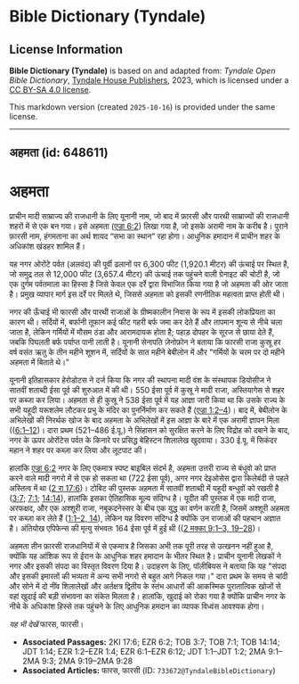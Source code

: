 # Bible Dictionary (Tyndale)

## License Information

**Bible Dictionary (Tyndale)** is based on and adapted from: _Tyndale Open Bible Dictionary_, [Tyndale House Publishers](https://tyndaleopenresources.com/), 2023, which is licensed under a [CC BY-SA 4.0 license](https://creativecommons.org/licenses/by-sa/4.0/legalcode.en).

This markdown version (created `2025-10-16`) is provided under the same license.



--------------------------------

## अहमता (id: 648611)

अहमता
=====

प्राचीन मादी साम्राज्य की राजधानी के लिए यूनानी नाम, जो बाद में फ़ारसी और पारथी साम्राज्यों की राजधानी शहरों में से एक बन गया। इसे अहमता ([एज्रा 6:2](https://ref.ly/Ezra6:2)) लिखा गया है, जो इसके अरामी नाम के करीब है। पुराने फ़ारसी नाम, हंगमताना का अर्थ शायद “सभा का स्थान” रहा होगा। आधुनिक हमादान में प्राचीन शहर के अधिकांश खंडहर शामिल हैं।

यह नगर ओरोंटे पर्वत (अलवंद) की पूर्वी ढलानों पर 6,300 फीट (1,920\.1 मीटर) की ऊंचाई पर स्थित है, जो समुद्र तल से 12,000 फीट (3,657\.4 मीटर) की ऊंचाई तक पहुंचने वाली ग्रेनाइट की चोटी है, जो एक दुर्गम पर्वतमाला का हिस्सा है जिसे केवल एक दर्रे द्वारा विभाजित किया गया है जो अहमता की ओर जाता है। प्रमुख व्यापार मार्ग इस दर्रे पर मिलते थे, जिससे अहमता को इसकी रणनीतिक महत्वता प्राप्त होती थी। 

नगर की ऊँचाई भी फारसी और पारथी राजाओं के ग्रीष्मकालीन निवास के रूप में इसकी लोकप्रियता का कारण थी। सर्दियों में, बर्फानी तूफान कई फीट गहरी बर्फ जमा कर देते हैं और तापमान शून्य से नीचे चला जाता है, लेकिन गर्मियों में मौसम ठंडा और आरामदायक होता है; पहाड़ दोपहर के सूरज से छाया देते हैं, जबकि पिघलती बर्फ पर्याप्त पानी लाती है। यूनानी सेनापति ज़ेनोफ़ोन ने बताया कि फारसी राजा कुस्रू हर वर्ष वसंत ऋतु के तीन महीने शूशन में, सर्दियों के सात महीने बेबीलोन में और "गर्मियों के चरम पर दो महीने अहमता में बिताते थे।"

यूनानी इतिहासकार हेरोडोटस ने दर्ज किया कि नगर की स्थापना मादी वंश के संस्थापक डियोसीज ने सातवीं शताब्दी ईसा पूर्व की शुरुआत में की थी। 550 ईसा पूर्व में कुस्रू ने मादी राजा, अस्तियागेस से शहर पर कब्जा कर लिया। अहमता से ही कुस्रू ने 538 ईसा पूर्व में यह आज्ञा जारी किया था कि उसके राज्य के सभी यहूदी यरूशलेम लौटकर प्रभु के मंदिर का पुनर्निर्माण कर सकते हैं ([एज्रा 1:2–4](https://ref.ly/Ezra1:2-Ezra1:4))। बाद में, बेबीलोन के अभिलेखों की निरर्थक खोज के बाद अहमता के अभिलेखों में इस आज्ञा के बारे में एक अरामी ज्ञापन मिला (([6:1–12](https://ref.ly/Ezra6:1-Ezra6:12))। दारा प्रथम (521–486 ई.पू.) ने सिंहासन को सुरक्षित करने के लिए विद्रोह को दबाने के बाद, नगर के ऊपर ओरोंटेस पर्वत के किनारे पर प्रसिद्ध बेहिस्टन शिलालेख खुदवाया। 330 ई.पू. में सिकंदर महान ने शहर पर कब्ज़ा कर लिया और लूटपाट की।

हालांकि [एज्रा 6:2](https://ref.ly/Ezra6:2) नगर के लिए एकमात्र स्पष्ट बाइबिल संदर्भ है, अहमता उत्तरी राज्य से बंधुवो को प्राप्त करने वाले मादी नगरो में से एक हो सकता था (722 ईसा पूर्व), अगर नगर देइओसेस द्वारा किलेबंदी से पहले अस्तित्व में था ([2 रा 17:6](https://ref.ly/2Kgs17:6))। टोबिट की पुस्तक अहमता में सातवीं शताब्दी में यहूदी बन्धुवों को रखती है ([3:7](https://ref.ly/Tob3:7); [7:1](https://ref.ly/Tob7:1); [14:14](https://ref.ly/Tob14:14)), हालांकि इसका ऐतिहासिक मूल्य संदिग्ध है। यूदीत की पुस्तक में एक मादी राजा, अरफक्षद, और एक अश्शूरी राजा, नबूकदनेस्सर के बीच एक युद्ध का वर्णन करती है, जिसमें अश्शूरी अहमता पर कब्ज़ा कर लेते हैं ([1:1–2, 14](https://ref.ly/Jdt1:1-Jdt1:2,Jdt1:14)), लेकिन यह विवरण संदिग्ध है क्योंकि उन राजाओं की पहचान अज्ञात है। अंतियोख एपिफेन्स की मृत्यु संभवतः 164 ईसा पूर्व में हुई थी (([2 मक्का 9:1–3, 19–28](https://ref.ly/2Macc9:1-2Macc9:3,2Macc9:19-2Macc9:28))। 

अहमता तीन फ़ारसी राजधानियों में से एकमात्र है जिसका अभी तक पूरी तरह से उत्खनन नहीं हुआ है, क्योंकि यह आंशिक रूप से ईरान के आधुनिक शहर हमादान के भीतर स्थित है। प्राचीन यूनानी लेखकों ने नगर और इसकी संपदा का विस्तृत विवरण दिया है। उदाहरण के लिए, पॉलीबियस ने बताया कि यह "संपदा और इसकी इमारतों की भव्यता में अन्य सभी नगरो से बहुत आगे निकल गया।" दारा प्रथम के समय से चांदी और सोने में दो नींव शिलालेखों और अर्तक्षत्र द्वितीय के स्तंभ आधारों की आकस्मिक पुरातात्विक खोजों से वहां खुदाई की बड़ी संभावना का संकेत मिलता है। हालांकि, खुदाई को रोका गया है क्योंकि प्राचीन नगर के नीचे के अधिकांश हिस्से तक पहुंचने के लिए आधुनिक हमदान का व्यापक विध्वंस आवश्यक होगा।

*यह भी देखें* फारस, फारसी।

* **Associated Passages:** 2KI 17:6; EZR 6:2; TOB 3:7; TOB 7:1; TOB 14:14; JDT 1:14; EZR 1:2–EZR 1:4; EZR 6:1–EZR 6:12; JDT 1:1–JDT 1:2; 2MA 9:1–2MA 9:3; 2MA 9:19–2MA 9:28
* **Associated Articles:** फारस, फारसी (ID: `733672@TyndaleBibleDictionary`)

